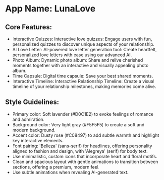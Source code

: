 # **App Name**: LunaLove

## Core Features:

- Interactive Quizzes: Interactive love quizzes: Engage users with fun, personalized quizzes to discover unique aspects of your relationship.
- AI Love Letter: AI-powered love letter generation tool: Create heartfelt, personalized love letters with ease using our advanced AI.
- Photo Album: Dynamic photo album: Share and relive cherished moments together with an interactive and visually appealing photo album.
- Time Capsule: Digital time capsule: Save your best shared moments.
- Interactive Timeline: Interactive Relationship Timeline: Create a visual timeline of your relationship milestones, making memories come alive.

## Style Guidelines:

- Primary color: Soft lavender (#D0C1E2) to evoke feelings of romance and admiration.
- Background color: Very light gray (#F5F5F5) to create a soft and modern background.
- Accent color: Dusty rose (#C08497) to add subtle warmth and highlight key interactive elements.
- Font pairing: 'Belleza' (sans-serif) for headlines, offering personality aligned to fashion and design, with 'Alegreya' (serif) for body text.
- Use minimalistic, custom icons that incorporate heart and floral motifs.
- Clean and spacious layout with gentle animations to transition between sections, offering a premium, modern feel.
- Use subtle animations when revealing AI-generated text.